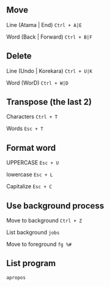 ## Move

Line (Atama | End) `Ctrl + A|E`

Word (Back | Forward) `Ctrl + B|F`

## Delete

Line (Undo | Korekara) `Ctrl + U|K`

Word (WorD) `Ctrl + W|D`

## Transpose (the last 2)

Characters `Ctrl + T`

Words `Esc + T`

## Format word

UPPERCASE `Esc + U`

lowercase `Esc + L`

Capitalize `Esc + C`

## Use background process

Move to background `Ctrl + Z`

List background `jobs`

Move to foreground `fg %#`

## List program

`apropos`
